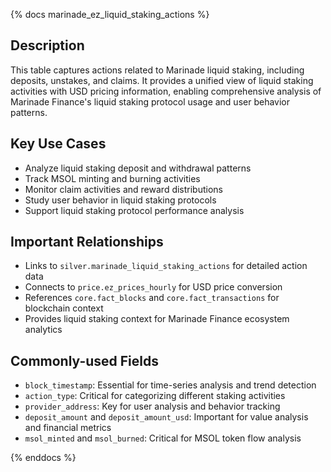{% docs marinade_ez_liquid_staking_actions %}

## Description
This table captures actions related to Marinade liquid staking, including deposits, unstakes, and claims. It provides a unified view of liquid staking activities with USD pricing information, enabling comprehensive analysis of Marinade Finance's liquid staking protocol usage and user behavior patterns.

## Key Use Cases
- Analyze liquid staking deposit and withdrawal patterns
- Track MSOL minting and burning activities
- Monitor claim activities and reward distributions
- Study user behavior in liquid staking protocols
- Support liquid staking protocol performance analysis

## Important Relationships
- Links to `silver.marinade_liquid_staking_actions` for detailed action data
- Connects to `price.ez_prices_hourly` for USD price conversion
- References `core.fact_blocks` and `core.fact_transactions` for blockchain context
- Provides liquid staking context for Marinade Finance ecosystem analytics

## Commonly-used Fields
- `block_timestamp`: Essential for time-series analysis and trend detection
- `action_type`: Critical for categorizing different staking activities
- `provider_address`: Key for user analysis and behavior tracking
- `deposit_amount` and `deposit_amount_usd`: Important for value analysis and financial metrics
- `msol_minted` and `msol_burned`: Critical for MSOL token flow analysis

{% enddocs %} 